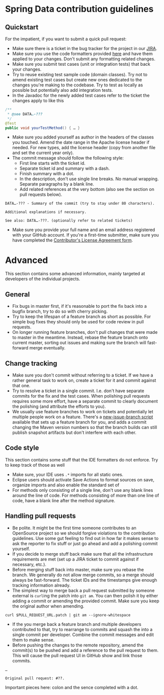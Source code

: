 # Spring Data contribution guidelines

## Quickstart

For the impatient, if you want to submit a quick pull request:

- Make sure there is a ticket in the bug tracker for the project in our [JIRA](https://jira.springsource.org).
- Make sure you use the code formatters provided [here](https://github.com/spring-projects/spring-data-build/tree/master/etc/ide) and have them applied to your changes. Don't submit any formatting related changes.
- Make sure you submit test cases (unit or integration tests) that back your changes.
- Try to reuse existing test sample code (domain classes). Try not to amend existing test cases but create new ones dedicated to the changes you're making to the codebase. Try to test as locally as possible but potentially also add integration tests.
- In the Javadoc for the newly added test cases refer to the ticket the changes apply to like this

```java
/**
 * @see DATA…-???
 */
@Test
public void yourTestMethod() { … }
```

- Make sure you added yourself as author in the headers of the classes you touched. Amend the date range in the Apache license header if needed. For new types, add the license header (copy from another file and set the current year only).
- The commit message should follow the following style:
    - First line starts with the ticket id.
    - Separate ticket id and summary with a dash.
    - Finish summary with a dot.
    - In the description, don't use single line breaks. No manual wrapping. Separate paragraphs by a blank line.
    - Add related references at the very bottom (also see the section on pull requests below).

```
DATA…-??? - Summary of the commit (try to stay under 80 characters).

Additional explanations if necessary.

See also: DATA…-???. (optionally refer to related tickets)
```

- Make sure you provide your full name and an email address registered with your GitHub account. If you're a first-time submitter, make sure you have completed the [Contributor's License Agreement form](https://support.springsource.com/spring_committer_signup).

# Advanced

This section contains some advanced information, mainly targeted at developers of the individual projects.

## General

- Fix bugs in master first, if it's reasonable to port the fix back into a bugfix branch, try to do so with cherry picking.
- Try to keep the lifespan of a feature branch as short as possible. For simple bug fixes they should only be used for code review in pull requests.
- On longer running feature branches, don't pull changes that were made to master in the meantime. Instead, rebase the feature branch onto current master, sorting out issues and making sure the branch will fast-forward merge eventually. 

## Change tracking

- Make sure you don't commit without referring to a ticket. If we have a rather general task to work on, create a ticket for it and commit against that one.
- Try to resolve a ticket in a single commit. I.e. don't have separate commits for the fix and the test cases. When polishing pull requests requires some more effort, have a separate commit to clearly document the polishing (and attribute the efforts to you).
- We usually use feature branches to work on tickets and potentially let multiple people work on a feature. There's a [new-issue-branch script](https://github.com/spring-projects/spring-data-build/tree/master/etc/scripts) available that sets up a feature branch for you, and adds a commit changing the Maven version numbers so that the branch builds can still publish snapshot artifacts but don't interfere with each other.

## Code style

This section contains some stuff that the IDE formatters do not enforce. Try to keep track of those as well

- Make sure, your IDE uses `.*` imports for all static ones.
- Eclipse users should activate Save Actions to format sources on save, organize imports and also enable the standard set of
- For methods only consisting of a single line, don't use any blank lines around the line of code. For methods consisting of more than one line of code, have a blank line after the method signature.

## Handling pull requests

- Be polite. It might be the first time someone contributes to an OpenSource project so we should forgive violations to the contribution guidelines. Use some gut feeling to find out in how far it makes sense to ask the reporter to fix stuff or just go ahead and add a polishing commit yourself.
- If you decide to merge stuff back make sure that all the infrastructure requirements are met (set up a JIRA ticket to commit against if necessary, etc.).
- Before merging stuff back into master, make sure you rebase the branch. We generally do not allow merge commits, so a merge should always be fast-forward. The ticket IDs and the timestamps give enough tracking information already.
- The simplest way to merge back a pull request submitted by someone external is `curl`ing the patch into `git am`. You can then polish it by either adding a commit or amending the provided commit. Make sure you keep the original author when amending.

```
curl $PULL_REQUEST_URL.patch | git am --ignore-whitespace
```

- If the you merge back a feature branch and multiple developers contributed to that, try to rearrange to commits and squash the into a single commit per developer. Combine the commit messages and edit them to make sense.
- Before pushing the changes to the remote repository, amend the commit(s) to be pushed and add a reference to the pull request to them. This will cause the pull request UI in GitHub show and link those commits.

```
…

Original pull request: #??.
```

Important pieces here: colon and the sence completed with a dot.
